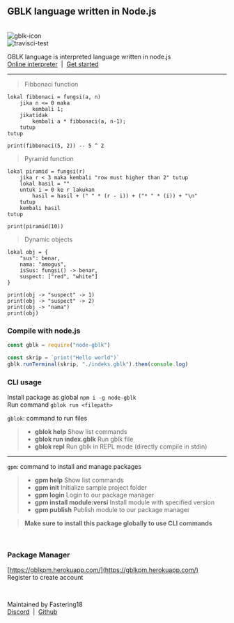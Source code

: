 <p align="center">
<h2>GBLK language written in Node.js</h2>
<br>
<img src="https://cdn.discordapp.com/attachments/783614662960349236/882809593963634698/android-chrome-192x192.png" alt="gblk-icon">
<br>
<img src="https://api.travis-ci.org/Fastering18/Membuat-Bahasa-Pemrograman.svg?branch=main" alt="travisci-test">  

<p>GBLK language is interpreted language written in node.js<br><a href="https://gblk-lang.glitch.me/">Online interpreter</a> &nbsp;| &nbsp;<a href="https://fastering18.github.io/node-gblok/#/">Get started</a></p>
</p>


<hr>

> Fibbonaci function  
```gblk
lokal fibbonaci = fungsi(a, n) 
    jika n <= 0 maka
        kembali 1;
    jikatidak
        kembali a * fibbonaci(a, n-1);
    tutup
tutup

print(fibbonaci(5, 2)) -- 5 ^ 2
```  

> Pyramid function  
```gblk
lokal piramid = fungsi(r)
    jika r < 3 maka kembali "row must higher than 2" tutup
    lokal hasil = ""
    untuk i = 0 ke r lakukan
        hasil = hasil + (" " * (r - i)) + ("* " * (i)) + "\n"
    tutup
    kembali hasil
tutup

print(piramid(10))
```

> Dynamic objects  
```gblk
lokal obj = {
    "sus": benar,
    nama: "amogus",
    isSus: fungsi() -> benar,
    suspect: ["red", "white"]
}

print(obj -> "suspect" -> 1)
print(obj -> "suspect" -> 2)
print(obj -> "nama")
print(obj)
```

### Compile with node.js  
```js
const gblk = require("node-gblk")

const skrip = `print("Hello world")`
gblk.runTerminal(skrip, "./indeks.gblk").then(console.log)
```  

### CLI usage  
Install package as global `npm i -g node-gblk`  
Run command `gblok run <filepath>`  

`gblok`: command to run files  
> - **gblok help**                Show list commands  
> - **gblok run index.gblk**      Run gblk file  
> - **gblok repl**                Run gblk in REPL mode (directly compile in stdin)  

<hr>

`gpm`: command to install and manage packages  
> - **gpm help**                  Show list commands  
> - **gpm init**                  Initialize sample project folder  
> - **gpm login**                 Login to our package manager  
> - **gpm install module:versi**  Install module with specified version  
> - **gpm publish**               Publish module to our package manager  

> **Make sure to install this package globally to use CLI commands**  

<br>

### Package Manager  
[https://gblkpm.herokuapp.com/](https://gblkpm.herokuapp.com/)  
Register to create account

<br>

Maintained by Fastering18  
[Discord](https://discord.gg/FHVjsSg7jU)&nbsp;&nbsp;|&nbsp;&nbsp;[Github](https://github.com/Fastering18)
